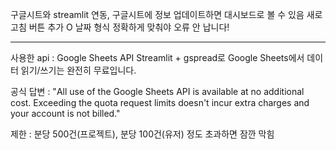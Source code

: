 구글시트와 streamlit  연동, 
구글시트에 정보 업데이트하면 대시보드로 볼 수 있음
새로고침 버튼 추가 O
날짜 형식 정확하게 맞춰야 오류 안 납니다!

-----------------
사용한 api : Google Sheets API
Streamlit + gspread로 Google Sheets에서 데이터 읽기/쓰기는 완전히 무료입니다.

공식 답변 :
"All use of the Google Sheets API is available at no additional cost. Exceeding the quota request limits doesn't incur extra charges and your account is not billed."

제한 :
분당 500건(프로젝트), 분당 100건(유저) 정도 초과하면 잠깐 막힘
